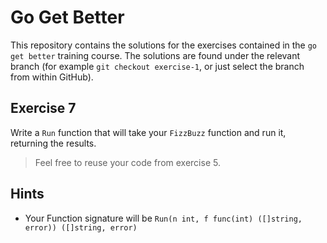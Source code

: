 # Go Get Better

This repository contains the solutions for the exercises contained in the
`go get better` training course. The solutions are found under the relevant
branch (for example `git checkout exercise-1`, or just select the branch from
within GitHub).

## Exercise 7

Write a `Run` function that will take your `FizzBuzz` function and run it,
returning the results.
    
> Feel free to reuse your code from exercise 5.
  
## Hints

  * Your Function signature will be 
    `Run(n int, f func(int) ([]string, error)) ([]string, error)`
